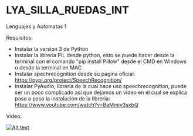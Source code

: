 # LYA_SILLA_RUEDAS_INT
Lenguajes y Automatas 1

Requisitos:
- Instalar la version 3 de Python
- Instalar la libreria PIL desde python, esto se puede hacer desde la terminal con el comando "pip install Pillow" desde el CMD en Windows o desde la terminal en MAC
- Instalar spechrecognition desde su pagina oficial: https://pypi.org/project/SpeechRecognition/
- Instalar PyAudio, libreria de la cual hace uso speechrecognition, puede ser un poco complicado así que dejamos un video en el cual se explica paso a paso la instalacion de la libreria: https://www.youtube.com/watch?v=BaMmiv3sxbQ 

Video:

[![Alt text](https://img.youtube.com/vi/DOuZLldBXm8/0.jpg)](https://www.youtube.com/watch?v=DOuZLldBXm8)
